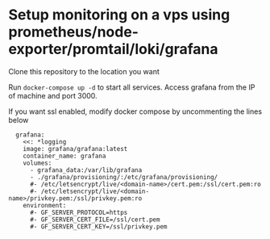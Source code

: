 # Setup monitoring on a vps using prometheus/node-exporter/promtail/loki/grafana

Clone this repository to the location you want

Run `docker-compose up -d` to start all services. Access grafana from the IP of machine and port 3000.

If you want ssl enabled, modify docker compose by uncommenting the lines below

```
  grafana:
    <<: *logging
    image: grafana/grafana:latest
    container_name: grafana
    volumes:
      - grafana_data:/var/lib/grafana
      - ./grafana/provisioning/:/etc/grafana/provisioning/
      #- /etc/letsencrypt/live/<domain-name>/cert.pem:/ssl/cert.pem:ro
      #- /etc/letsencrypt/live/<domain-name>/privkey.pem:/ssl/privkey.pem:ro
    environment:
      #- GF_SERVER_PROTOCOL=https
      #- GF_SERVER_CERT_FILE=/ssl/cert.pem
      #- GF_SERVER_CERT_KEY=/ssl/privkey.pem
```